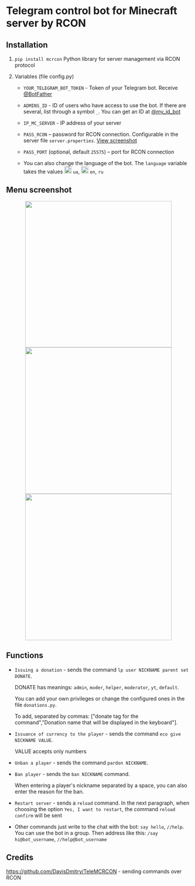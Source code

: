 
# Telegram control bot for Minecraft server by RCON
  
## Installation

1. `pip install mcrcon` Python library for server management via RCON protocol

2. Variables (file config.py)
   * `YOUR_TELEGRAM_BOT_TOKEN` - Token of your Telegram bot. Receive [@BotFather](https://telegram.me/BotFather)

   * `ADMINS_ID` - ID of users who have access to use the bot. If there are several, list through a symbol `_`. You can get an ID at [@my_id_bot](https://telegram.me/my_id_bot)

   * `IP_MC_SERVER` - IP address of your server

   * `PASS_RCON` – password for RCON connection. Configurable in the server file `server.properties`. [View screenshot](https://user-images.githubusercontent.com/87089735/212674626-02da2339-2e61-4bfe-86f0-e0f6b2fd3540.png)


   * `PASS_PORT` (optional, default `25575`) – port for RCON connection
   *  You can also change the language of the bot. The `language` variable takes the values <img src="https://user-images.githubusercontent.com/87089735/213570989-5be18f9b-fb96-48ae-bb10-ed0b02ac971b.png" height="20px"> `ua`, <img src="https://user-images.githubusercontent.com/87089735/213571353-a9f45178-b7e0-41d0-8148-3241ec9d64b2.png" height="20px"> `en`, `ru`
   
## Menu screenshot


<p align="center">
<img src="https://user-images.githubusercontent.com/87089735/213577676-aaba8d0f-78ac-48d8-81b4-2637984c82f2.jpg" height="400px">
<img src="https://user-images.githubusercontent.com/87089735/213576186-c0690668-5733-4968-8062-b4ae79eb620d.jpg" height="400px">
<img src="https://user-images.githubusercontent.com/87089735/213577822-5d88ff3c-5c52-4af4-af11-f46d6aefd73d.jpg" height="400px">
<p>

  
## Functions

  * `Issuing a donation` - sends the command `lp user NICKNAME parent set DONATE`. 
    
    DONATE has meanings: `admin`, `moder`, `helper`, `moderator`, `yt`, `default`. 
    
    You can add your own privileges or change the configured ones in the file `donations.py`. 
  
    To add, separated by commas: ["donate tag for the command","Donation name that will be displayed in the keyboard"].  

  * `Issuance of currency to the player` - sends the command `eco give NICKNAME VALUE`.

    VALUE accepts only numbers
    
  * `Unban a player` - sends the command `pardon NICKNAME`.
  
  * `Ban player` - sends the `ban NICKNAME` command.

     When entering a player's nickname separated by a space, you can also enter the reason for the ban.
   
  * `Restart server` - sends a `reload` command. In the next paragraph, when choosing the option `Yes, I want to restart`, the command `reload confirm` will be sent
  
  * Other commands just write to the chat with the bot: `say hello`, `//help`. You can use the bot in a group. Then address like this: `/say hi@bot_username`, `//help@bot_username`
    

## Credits
  https://github.com/DavisDmitry/TeleMCRCON - sending commands over RCON

